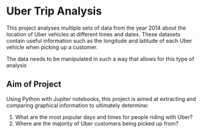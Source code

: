 # Uber Trip Analysis
This project analyses multiple sets of data from the year 2014 about the location of Uber vehicles at different times and dates. These datasets contain useful information such as the longitude and latitude of each Uber vehicle when picking up a customer.

The data needs to be manipulated in such a way that allows for this type of analysis

## Aim of Project
Using Python with Jupiter notebooks, this project is aimed at extracting and comparing graphical information to ultimately determine:

1. What are the most popular days and times for people riding with Uber?
2. Where are the majority of Uber customers being picked up from?

